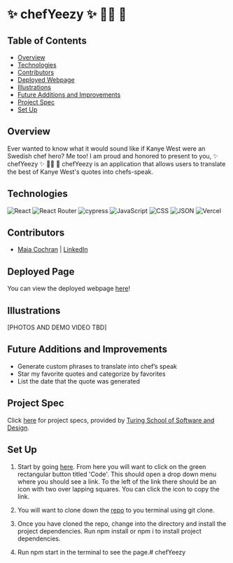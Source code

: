 # ✨ chefYeezy ✨ 👩‍🍳 🤌

## Table of Contents
  - [Overview](#overview)
  - [Technologies](#technologies)
  - [Contributors](#contributors)
  - [Deployed Webpage](#deployed-page)
  - [Illustrations](#illustrations)
  - [Future Additions and Improvements](#future-additions-and-improvements)
  - [Project Spec](#project-spec)
  - [Set Up](#set-up)


## Overview
Ever wanted to know what it would sound like if Kanye West were an Swedish chef hero? Me too!
I am proud and honored to present to you, ✨ chefYeezy ✨ 👩‍🍳 🤌
chefYeezy is an application that allows users to translate the best of Kanye West's quotes into chefs-speak.

## Technologies
![React](https://img.shields.io/badge/react-%2320232a.svg?style=for-the-badge&logo=react&logoColor=%2361DAFB)
![React Router](https://img.shields.io/badge/React_Router-CA4245?style=for-the-badge&logo=react-router&logoColor=white)
![cypress](https://img.shields.io/badge/-cypress-%23E5E5E5?style=for-the-badge&logo=cypress&logoColor=058a5e)
![JavaScript](https://img.shields.io/badge/JavaScript-323330?style=for-the-badge&logo=javascript&logoColor=F7DF1E)
![CSS](https://img.shields.io/badge/CSS3-1572B6?style=for-the-badge&logo=css3&logoColor=white)
![JSON](https://img.shields.io/badge/json-5E5C5C?style=for-the-badge&logo=json&logoColor=white)
![Vercel](https://user-images.githubusercontent.com/101746747/188785090-4abee495-4f46-4dba-b554-e16ded576297.png)


## Contributors
- [Maia Cochran](https://github.com/Maia-Cochran) | [LinkedIn](https://www.linkedin.com/in/maiaecochran/)

## Deployed Page
You can view the deployed webpage [here]()!


## Illustrations
[PHOTOS AND DEMO VIDEO TBD]

## Future Additions and Improvements
- Generate custom phrases to translate into chef’s speak
- Star my favorite quotes and categorize by favorites
- List the date that the quote was generated


## Project Spec
Click [here](https://frontend.turing.edu/projects/module-3/showcase.html) for project specs, provided by [Turing School of Software and Design](https://turing.edu/).


## Set Up
1. Start by going [here](https://github.com/Maia-Cochran/chef-yeezy). From here you will want to click on the green rectangular button titled 'Code'. This should open a drop down menu where you should see a link. To the left of the link there should be an icon with two over lapping squares. You can click the icon to copy the link.

2. You will want to clone down the [repo](https://github.com/Maia-Cochran/chef-yeezy.git) to you terminal using git clone.

3. Once you have cloned the repo, change into the directory and install the project dependencies. Run npm install or npm i to install project dependencies.

4. Run npm start in the terminal to see the page.# chefYeezy
